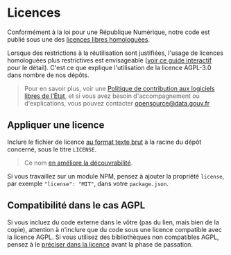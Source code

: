 # Licences

Conformément à la loi pour une République Numérique, notre code est publié sous une des [licences libres homologuées](https://www.data.gouv.fr/fr/licences).

Lorsque des restrictions à la réutilisation sont justifiées, l'usage de licences homologuées plus restrictives est envisageable \([voir ce guide interactif](https://guide-juridique-logiciel-libre.etalab.gouv.fr) pour le détail\). C'est ce que explique l'utilisation de la licence AGPL-3.0 dans nombre de nos dépôts.

> Pour en savoir plus, voir une [Politique de contribution aux logiciels libres de l’État](https://www.numerique.gouv.fr/publications/politique-logiciel-libre), et si vous avez besoin d'accompagnement ou d'explications, vous pouvez contacter opensource@data.gouv.fr

## Appliquer une licence

Inclure le fichier de licence [au format texte brut](http://www.gnu.org/licenses/agpl-3.0.txt) à la racine du dépôt concerné, sous le titre `LICENSE`.

> Ce nom [en améliore la découvrabilité](https://help.github.com/articles/adding-a-license-to-a-repository/).

Si vous travaillez sur un module NPM, pensez à ajouter la propriété `license`, par exemple `"license": "MIT"`, dans votre `package.json`.

## Compatibilité dans le cas AGPL

Si vous incluez du code externe dans le vôtre \(pas du lien, mais bien de la copie\), attention à n'inclure que du code sous une licence compatible avec la licence AGPL. Si vous utilisez des bibliothèques non compatibles AGPL, pensez à le [préciser dans la licence](http://www.gnu.org/licenses/gpl-faq.html#GPLIncompatibleLibs) avant la phase de passation.

